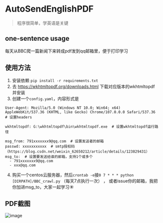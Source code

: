# AutoSendEnglishPDF

> 程序很简单，学英语是关键

## one-sentence usage
每天从BBC爬一篇新闻下来转成pdf发到qq邮箱里，便于打印学习

## 使用方法
1. 安装依赖 `pip install -r requirements.txt`
2. 去 https://wkhtmltopdf.org/downloads.html 下载对应版本的wkhtmltopdf并安装
3. 创建一个`config.yaml`，内容形式是
```
User-Agent: Mozilla/5.0 (Windows NT 10.0; Win64; x64) AppleWebKit/537.36 (KHTML, like Gecko) Chrome/107.0.0.0 Safari/537.36  # 设置headers

wkhtmltopdf: G:\wkhtmltopdf\bin\wkhtmltopdf.exe  # 设置wkhtmltopdf运行路径

msg_from: 791xxxxxxx9@qq.com  # 设置发送者的邮箱
passwd: xxxxxxxxxxx  # smtp授权码（https://blog.csdn.net/weixin_62650212/article/details/123829431）
msg_to:  # 设置要发送给谁的邮箱，支持1个或多个
  - 791xxxxxxx9@qq.com  
  - xxx@qq.com
```
4. 购买一个centos云服务器，然后`crontab -e`接`0 7 * * * python [DIRPATH]/BBC_crawl.py` （每天7点执行一次） ， 或者issue你的邮箱，我把你加进msg_to，大家一起学习:sunny: 

## PDF截图
![image](https://user-images.githubusercontent.com/74846219/195386500-b9d5c5fc-d566-4037-b94f-e8f95944d653.png)
